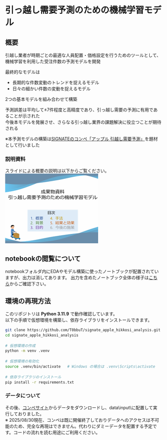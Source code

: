# 引っ越し需要予測のための機械学習モデル
## 概要
引越し業者が時期ごとの最適な人員配置・価格設定を行うためのツールとして、機械学習を利用した受注件数の予測モデルを開発  

最終的なモデルは
- 長期的な件数変動のトレンドを捉えるモデル  
- 日々の細かい件数の変動を捉えるモデル  

2つの基本モデルを組み合わせて構築  

予測誤差は平均して±7件程度と高精度であり、引っ越し需要の予測に有用であることが示された  
今後本モデルを発展させ、さらなる引っ越し業界の課題解決に役立つことが期待される  

※本予測モデルの構築は[SIGNATEのコンペ「アップル 引越し需要予測」](https://user.competition.signate.jp/ja/competition/detail/?competition=ada98a13ab224468b1c7191d819d7646)を題材として行いました  

### 説明資料
スライドによる概要の説明は以下からご覧ください。  
[![スライドのサムネイル](docs/slides_thmb.png)](https://t0bbut.github.io/signate_apple_hikkosi_analysis/成果物資料_引っ越し需要予測.pdf)

## notebookの閲覧について
notebookフォルダ内にEDAやモデル構築に使ったノートブックが配置されていますが、出力は消してあります。 
出力を含めたノートブック全体の様子は[こちら](https://t0bbut.github.io/signate_apple_hikkosi_analysis/)からご確認下さい。  

## 環境の再現方法
このリポジトリは **Python 3.11.9** で動作確認しています。  
以下の手順で仮想環境を構築し、依存ライブラリをインストールできます。  

```bash
git clone https://github.com/T0bbuT/signate_apple_hikkosi_analysis.git
cd signate_apple_hikkosi_analysis

# 仮想環境の作成
python -m venv .venv

# 仮想環境の有効化
source .venv/bin/activate   # Windows の場合は .venv\Scripts\activate

# 依存ライブラリのインストール
pip install -r requirements.txt
```
### データについて
その後、[コンペサイト](https://user.competition.signate.jp/ja/competition/detail/?competition=ada98a13ab224468b1c7191d819d7646)からデータをダウンロードし、data\input\に配置して実行しておりました。  
※ 2025/08/30現在、コンペは既に開催終了しておりデータへのアクセスは不可能のため、完全な再現はできません。代わりにダミーデータを配置する予定です。コードの流れを読む用途にご利用ください。
